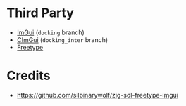 # Third Party
  - [ImGui](https://github.com/ocornut/imgui) (`docking` branch)
  - [CImGui](https://github.com/cimgui/cimgui) (`docking_inter` branch)
  - [Freetype](https://github.com/freetype/freetype)

# Credits
  - https://github.com/silbinarywolf/zig-sdl-freetype-imgui